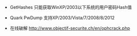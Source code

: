 - GetHashes
只能获取WinXP/2003以下系统的用户密码Hash值

- Quark PwDump
支持XP/2003/Vista/7/2008/8/2012

- 在线破解
http://www.objectif-securite.ch/en/ophcrack.php